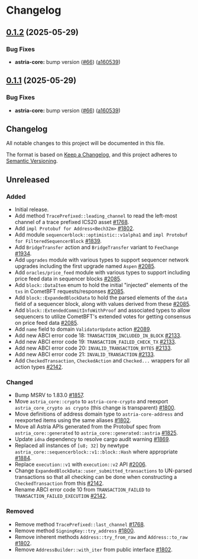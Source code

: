 # Changelog

## [0.1.2](https://github.com/astriaorg/astria-release-test/compare/core-v0.1.1...core-v0.1.2) (2025-05-29)


### Bug Fixes

* **astria-core:** bump version ([#66](https://github.com/astriaorg/astria-release-test/issues/66)) ([a160539](https://github.com/astriaorg/astria-release-test/commit/a160539fdfa3e9c8842663328ea1f756ed130fbd))

## [0.1.1](https://github.com/astriaorg/astria-release-test/compare/core-v0.1.0...core-v0.1.1) (2025-05-29)


### Bug Fixes

* **astria-core:** bump version ([#66](https://github.com/astriaorg/astria-release-test/issues/66)) ([a160539](https://github.com/astriaorg/astria-release-test/commit/a160539fdfa3e9c8842663328ea1f756ed130fbd))

<!-- markdownlint-disable no-duplicate-heading -->

## Changelog

All notable changes to this project will be documented in this file.

The format is based on [Keep a Changelog](https://keepachangelog.com/en/1.1.0/),
and this project adheres to [Semantic Versioning](https://semver.org/spec/v2.0.0.html).

## Unreleased

### Added

- Initial release.
- Add method `TracePrefixed::leading_channel` to read the left-most channel of
  a trace prefixed ICS20 asset [#1768](https://github.com/astriaorg/astria/pull/1768).
- Add `impl Protobuf for Address<Bech32m>` [#1802](https://github.com/astriaorg/astria/pull/1802).
- Add module `sequencerblock::optimistic::v1alpha1`
  and `impl Protobuf for FilteredSequencerBlock` [#1839](https://github.com/astriaorg/astria/pull/1839).
- Add `BridgeTransfer` action and `BridgeTransfer` variant to `FeeChange`
  [#1934](https://github.com/astriaorg/astria/pull/1934).
- Add `upgrades` module with various types to support sequencer network upgrades
  including the first upgrade named `Aspen` [#2085](https://github.com/astriaorg/astria/pull/2085).
- Add `oracles/price_feed` module with various types to support including
  price feed data in sequencer blocks [#2085](https://github.com/astriaorg/astria/pull/2085).
- Add `block::DataItem` enum to hold the initial "injected" elements of the
  `txs` in CometBFT requests/responses [#2085](https://github.com/astriaorg/astria/pull/2085).
- Add `block::ExpandedBlockData` to hold the parsed elements of the `data` field
  of a sequencer block, along with values derived from these [#2085](https://github.com/astriaorg/astria/pull/2085).
- Add `block::ExtendedCommitInfoWithProof` and associated types to allow
  sequencers to utilize CometBFT's extended votes for getting consensus on price
  feed data [#2085](https://github.com/astriaorg/astria/pull/2085).
- Add `name` field to domain `ValidatorUpdate` action [#2089](https://github.com/astriaorg/astria/pull/2089).
- Add new ABCI error code 18: `TRANSACTION_INCLUDED_IN_BLOCK` [#2133](https://github.com/astriaorg/astria/pull/2133).
- Add new ABCI error code 19: `TRANSACTION_FAILED_CHECK_TX` [#2133](https://github.com/astriaorg/astria/pull/2133).
- Add new ABCI error code 20: `INVALID_TRANSACTION_BYTES` [#2133](https://github.com/astriaorg/astria/pull/2133).
- Add new ABCI error code 21: `INVALID_TRANSACTION` [#2133](https://github.com/astriaorg/astria/pull/2133).
- Add `CheckedTransaction`, `CheckedAction` and `Checked...` wrappers for all
  action types [#2142](https://github.com/astriaorg/astria/pull/2142).

### Changed

- Bump MSRV to 1.83.0 [#1857](https://github.com/astriaorg/astria/pull/1857).
- Move `astria_core::crypto` to `astria-core-crypto` and reexport
  `astria_core_crypto as crypto` (this change is transparent)
  [#1800](https://github.com/astriaorg/astria/pull/1800/).
- Move definitions of address domain type to `astria-core-address` and
  reexported items using the same aliases [#1802](https://github.com/astriaorg/astria/pull/1802).
- Move all Astria APIs generated from the Protobuf spec from
  `astria_core::generated` to `astria_core::generated::astria`
  [#1825](https://github.com/astriaorg/astria/pull/1825).
- Update `idna` dependency to resolve cargo audit warning [#1869](https://github.com/astriaorg/astria/pull/1869).
- Replaced all instances of `[u8; 32]` by newtype
  `astria_core::sequencerblock::v1::block::Hash` where appropriate [#1884](https://github.com/astriaorg/astria/pull/1884).
- Replace `execution::v1` with `execution::v2` API [#2006](https://github.com/astriaorg/astria/pull/2006).
- Change `ExpandedBlockData::user_submitted_transactions` to UN-parsed
  transactions so that all checking can be done when constructing a
  `CheckedTransaction` from this [#2142](https://github.com/astriaorg/astria/pull/2142).
- Rename ABCI error code 10 from `TRANSACTION_FAILED` to
  `TRANSACTION_FAILED_EXECUTION` [#2142](https://github.com/astriaorg/astria/pull/2142).

### Removed

- Remove method `TracePrefixed::last_channel` [#1768](https://github.com/astriaorg/astria/pull/1768).
- Remove method `SigningKey::try_address` [#1800](https://github.com/astriaorg/astria/pull/1800/).
- Remove inherent methods `Address::try_from_raw` and `Address::to_raw`
  [#1802](https://github.com/astriaorg/astria/pull/1802).
- Remove `AddressBuilder::with_iter` from public interface [#1802](https://github.com/astriaorg/astria/pull/1802).
